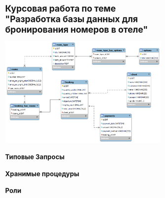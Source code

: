 # Курсовая работа по теме "Разработка базы данных для бронирования номеров в отеле"
![ERD-диаграмма](https://github.com/vanilnic/Course_work/blob/main/erd_diagram.png)

## Типовые Запросы
## Хранимые процедуры
## Роли
